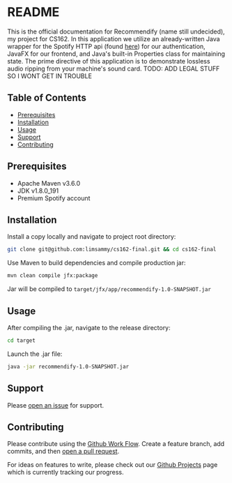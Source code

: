 # README

This is the official documentation for Recommendify (name still undecided), my project for CS162. In this application we utilize an already-written Java wrapper for the Spotify HTTP api (found [here](https://github.com/thelinmichael/spotify-web-api-java)) for our authentication, JavaFX for our frontend, and Java's built-in Properties class for maintaining state. The prime directive of this application is to demonstrate lossless audio ripping from your machine's sound card. TODO: ADD LEGAL STUFF SO I WONT GET IN TROUBLE

## Table of Contents

- [Prerequisites](#prerequisites)
- [Installation](#installation)
- [Usage](#usage)
- [Support](#support)
- [Contributing](#contributing)

## Prerequisites

- Apache Maven v3.6.0
- JDK v1.8.0_191
- Premium Spotify account

## Installation

Install a copy locally and navigate to project root directory:
```sh
git clone git@github.com:limsammy/cs162-final.git && cd cs162-final
```

Use Maven to build dependencies and compile production jar:
```sh
mvn clean compile jfx:package
```

Jar will be compiled to `target/jfx/app/recommendify-1.0-SNAPSHOT.jar`

## Usage

After compiling the .jar, navigate to the release directory:
```sh
cd target
```

Launch the .jar file:
```sh
java -jar recommendify-1.0-SNAPSHOT.jar
```

## Support

Please [open an issue](https://github.com/limsammy/cs162-final/issues) for support.

## Contributing

Please contribute using the [Github Work Flow](https://guides.github.com/introduction/flow/). Create a feature branch, add commits, and then [open a pull request](https://github.com/limsammy/cs162-final/compare/).

For ideas on features to write, please check out our [Github Projects](https://github.com/limsammy/cs162-final/projects/1) page which is currently tracking our progress.
